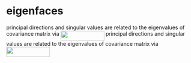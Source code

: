 # eigenfaces
principal directions and singular values are related to the eigenvalues of covariance matrix via <img src="/tex/668f7241087de36e913fdb26e46c1e3c.svg?invert_in_darkmode&sanitize=true" align=middle width=115.807593pt height=26.76175259999998pt/>
principal directions and singular values are related to the eigenvalues of covariance matrix via <img src="/tex/668f7241087de36e913fdb26e46c1e3c.svg?invert_in_darkmode&sanitize=true" align=middle width=115.807593pt height=26.76175259999998pt/>